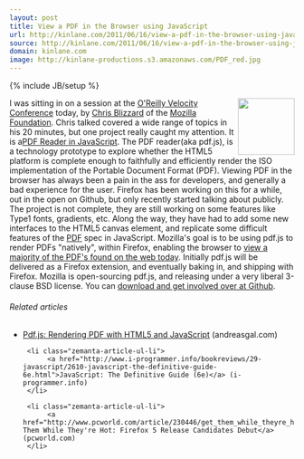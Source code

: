```yaml
---
layout: post
title: View a PDF in the Browser using JavaScript
url: http://kinlane.com/2011/06/16/view-a-pdf-in-the-browser-using-javascript/
source: http://kinlane.com/2011/06/16/view-a-pdf-in-the-browser-using-javascript/
domain: kinlane.com
image: http://kinlane-productions.s3.amazonaws.com/PDF_red.jpg
---
```

{% include JB/setup %}<p>
     <img class="c1"
        src="http://kinlane-productions.s3.amazonaws.com/PDF_red.jpg"
        alt=""
        width="100"
        align="right" /> I was sitting in on a session at the <a title="Oreilly Velocity Conference"
        href="http://velocityconf.com/velocity2011">O'Reilly Velocity Conference</a> today, by <a title="Chris Blizzard"
        href="http://en.wikipedia.org/wiki/Christopher_Blizzard">Chris Blizzard</a> of the <a title="Mozilla Foundation"
        href="http://www.mozilla.org/foundation/">Mozilla Foundation</a>. Chris talked covered a wide range of topics in his 20 minutes, but one project really caught my attention. It is a<a title="PDF Reader in javascript"
        href="https://github.com/andreasgal/pdf.js">PDF Reader in JavaScript</a>. The PDF reader(aka pdf.js), is a technology prototype to explore whether the HTML5 platform is complete enough to faithfully and efficiently render the ISO implementation of the Portable Document Format (PDF). Viewing PDF in the browser has always been a pain in the ass for developers, and generally a bad experience for the user. Firefox has been working on this for a while, out in the open on Github, but only recently started talking about publicly. The project is not complete, they are still working on some features like Type1 fonts, gradients, etc. Along the way, they have had to add some new interfaces to the HTML5 canvas element, and replicate some difficult features of the <a title="PDF"
        href="http://www.kinlane.com/category/pdf/">PDF</a> spec in JavaScript. Mozilla's goal is to be using pdf.js to render PDFs "natively", within Firefox, enabling the browser to <a title="view a majority of the PDF's found on the web today"
        href="http://developer.mimeo.com/index.php">view a majority of the PDF's found on the web today</a>. Initially pdf.js will be delivered as a Firefox extension, and eventually baking in, and shipping with Firefox. Mozilla is open-sourcing pdf.js, and releasing under a very liberal 3-clause BSD license. You can <a title="download and get involved at Github"
        href="https://github.com/andreasgal/pdf.js">download and get involved over at Github</a>.
</p>

<h6 class="zemanta-related-title c2">
     Related articles
</h6>

<ul class="zemanta-article-ul">
     <li class="zemanta-article-ul-li">
          <a href="http://andreasgal.com/2011/06/15/pdf-js/">Pdf.js: Rendering PDF with HTML5 and JavaScript</a> (andreasgal.com)
     </li>

     <li class="zemanta-article-ul-li">
          <a href="http://www.i-programmer.info/bookreviews/29-javascript/2610-javascript-the-definitive-guide-6e.html">JavaScript: The Definitive Guide (6e)</a> (i-programmer.info)
     </li>

     <li class="zemanta-article-ul-li">
          <a href="http://www.pcworld.com/article/230446/get_them_while_theyre_hot_firefox5_release_candidates_debut.html">Get Them While They're Hot: Firefox 5 Release Candidates Debut</a> (pcworld.com)
     </li>
</ul>